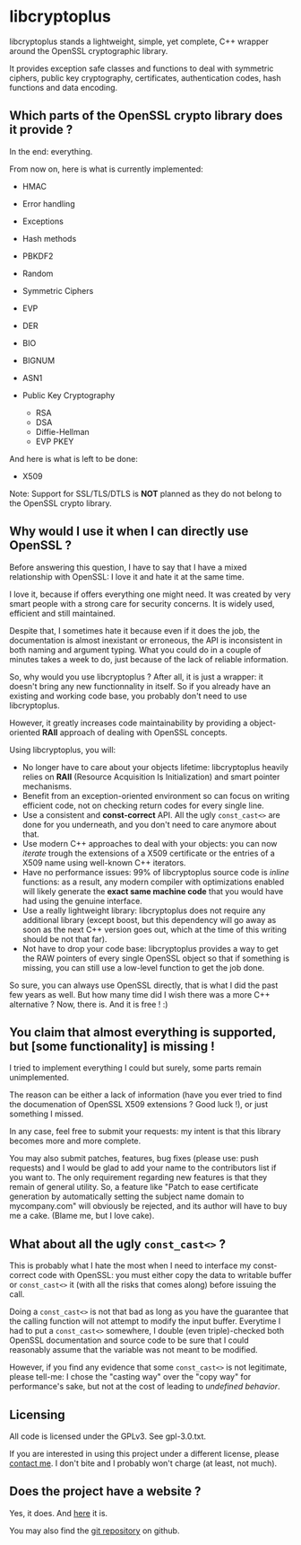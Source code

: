 libcryptoplus
=============

libcryptoplus stands a lightweight, simple, yet complete, C++ wrapper around the OpenSSL cryptographic library.

It provides exception safe classes and functions to deal with symmetric ciphers, public key cryptography, certificates, authentication codes, hash functions and data encoding.

Which parts of the OpenSSL crypto library does it provide ?
-----------------------------------------------------------

In the end: everything.

From now on, here is what is currently implemented:

 - HMAC
 - Error handling
 - Exceptions
 - Hash methods
 - PBKDF2
 - Random
 - Symmetric Ciphers
 - EVP
 - DER
 - BIO
 - BIGNUM
 - ASN1
 - Public Key Cryptography

   - RSA
   - DSA
   - Diffie-Hellman
   - EVP PKEY

And here is what is left to be done:

 - X509

Note: Support for SSL/TLS/DTLS is **NOT** planned as they do not belong to the OpenSSL crypto library.

Why would I use it when I can directly use OpenSSL ?
----------------------------------------------------

Before answering this question, I have to say that I have a mixed relationship with OpenSSL: I love it and hate it at the same time.

I love it, because if offers everything one might need. It was created by very smart people with a strong care for security concerns. It is widely used, efficient and still maintained.

Despite that, I sometimes hate it because even if it does the job, the documentation is almost inexistant or erroneous, the API is inconsistent in both naming and argument typing. What you could do in a couple of minutes takes a week to do, just because of the lack of reliable information.

So, why would you use libcryptoplus ? After all, it is just a wrapper: it doesn't bring any new functionnality in itself. So if you already have an existing and working code base, you probably don't need to use libcryptoplus.

However, it greatly increases code maintainability by providing a object-oriented **RAII** approach of dealing with OpenSSL concepts.

Using libcryptoplus, you will:

 - No longer have to care about your objects lifetime: libcryptoplus heavily relies on **RAII** (Resource Acquisition Is Initialization) and smart pointer mechanisms.
 - Benefit from an exception-oriented environment so can focus on writing efficient code, not on checking return codes for every single line.
 - Use a consistent and **const-correct** API. All the ugly `const_cast<>` are done for you underneath, and you don't need to care anymore about that.
 - Use modern C++ approaches to deal with your objects: you can now *iterate*  trough the extensions of a X509 certificate or the entries of a X509 name using well-known C++ iterators.
 - Have no performance issues: 99% of libcryptoplus source code is *inline* functions: as a result, any modern compiler with optimizations enabled will likely generate the **exact same machine code** that you would have had using the genuine interface.
 - Use a really lightweight library: libcryptoplus does not require any additional library (except boost, but this dependency will go away as soon as the next C++ version goes out, which at the time of this writing should be not that far).
 - Not have to drop your code base: libcryptoplus provides a way to get the RAW pointers of every single OpenSSL object so that if something is missing, you can still use a low-level function to get the job done.

So sure, you can always use OpenSSL directly, that is what I did the past few years as well. But how many time did I wish there was a more C++ alternative ? Now, there is. And it is free ! :)

You claim that almost everything is supported, but [some functionality] is missing !
------------------------------------------------------------------------------------

I tried to implement everything I could but surely, some parts remain unimplemented.

The reason can be either a lack of information (have you ever tried to find the documenation of OpenSSL X509 extensions ? Good luck !), or just something I missed.

In any case, feel free to submit your requests: my intent is that this library becomes more and more complete.

You may also submit patches, features, bug fixes (please use: push requests) and I would be glad to add your name to the contributors list if you want to. The only requirement regarding new features is that they remain of general utility. So, a feature like "Patch to ease certificate generation by automatically setting the subject name domain to mycompany.com" will obviously be rejected, and its author will have to buy me a cake. (Blame me, but I love cake).

What about all the ugly `const_cast<>` ?
----------------------------------------

This is probably what I hate the most when I need to interface my const-correct code with OpenSSL: you must either copy the data to writable buffer or `const_cast<>` it (with all the risks that comes along) before issuing the call.

Doing a `const_cast<>` is not that bad as long as you have the guarantee that the calling function will not attempt to modify the input buffer. Everytime I had to put a `const_cast<>` somewhere, I double (even triple)-checked both OpenSSL documentation and source code to be sure that I could reasonably assume that the variable was not meant to be modified.

However, if you find any evidence that some `const_cast<>` is not legitimate, please tell-me: I chose the "casting way" over the "copy way" for performance's sake, but not at the cost of leading to *undefined behavior*.

Licensing
---------

All code is licensed under the GPLv3. See gpl-3.0.txt.

If you are interested in using this project under a different license, please [contact me](mailto:julien.kauffmann__AT__freelan.org). I don't bite and I probably won't charge (at least, not much).

Does the project have a website ?
---------------------------------

Yes, it does. And [here](http://www.freelan.org) it is. 

You may also find the [git repository](https://github.com/ereOn/libcryptoplus) on github.
